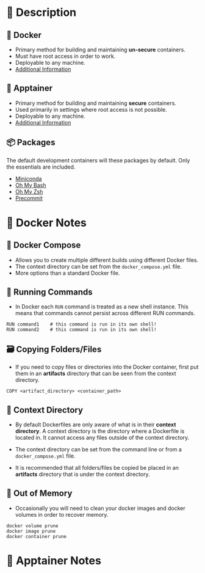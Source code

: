 # 📒 Description
## 🐳 Docker
* Primary method for building and maintaining **un-secure** containers.
* Must have root access in order to work.
* Deployable to any machine.
* [Additional Information](#🐳-docker-notes)

## 🦉 Apptainer
* Primary method for building and maintaining **secure** containers.
* Used primarily in settings where root access is not possible.
* Deployable to any machine.
* [Additional Information](#🦉-apptainer-notes)

## 📦 Packages
The default development containers will these packages by default.  Only the essentials are included.

* [Miniconda](https://docs.conda.io/projects/miniconda/en/latest/)
* [Oh My Bash](https://github.com/ohmybash/oh-my-bash)
* [Oh My Zsh](https://ohmyz.sh)
* [Precommit](https://pre-commit.com)

# 🐳 Docker Notes

## 🎼  Docker Compose
* Allows you to create multiple different builds using different Docker files.
* The context directory can be set from the `docker_compose.yml` file.
* More options than a standard Docker file.

## 👟 Running Commands
* In Docker each `RUN` command is treated as a new shell instance.  This means that commands cannot persist across different RUN commands.

```Docker
RUN command1    # this command is run in its own shell!
RUN command2    # this command is run in its own shell!
```

## 🗃️ Copying Folders/Files
* If you need to copy files or directories into the Docker container, first put them in an **artifacts** directory that can be seen from the context directory.

```Docker
COPY <artifact_directory> <container_path>
```
## 📂 Context Directory

* By default Dockerfiles are only aware of what is in their **context directory**.  A context directory is the directory where a Dockerfile is located in.  It cannot access any files outside of the context directory.

* The context directory can be set from the command line or from a `docker_compose.yml` file.

* It is recommended that all folders/files be copied be placed in an **artifacts** directory that is under the context directory.

## 💾 Out of Memory
* Occasionally you will need to clean your docker images and docker volumes in order to recover memory.

```console
docker volume prune
docker image prune
docker container prune
```

# 🦉 Apptainer Notes
